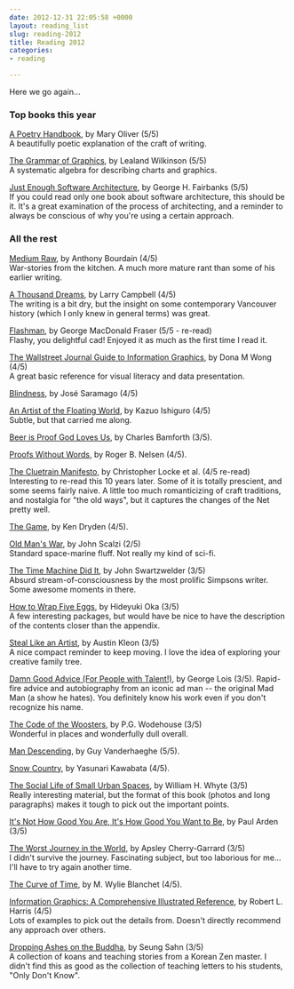 ```yaml
---
date: 2012-12-31 22:05:58 +0000
layout: reading_list
slug: reading-2012
title: Reading 2012
categories:
- reading

---
```

Here we go again...

### Top books this year

[A Poetry Handbook](http://www.amazon.com/Poetry-Handbook-Mary-Oliver/dp/0156724006/), by Mary Oliver (5/5)  
A beautifully poetic explanation of the craft of writing.

[The Grammar of Graphics](http://www.amazon.com/The-Grammar-Graphics-Statistics-Computing/dp/0387245448/), by Lealand Wilkinson (5/5)  
A systematic algebra for describing charts and graphics.

[Just Enough Software Architecture](http://www.amazon.com/Just-Enough-Software-Architecture-Risk-Driven/dp/0984618104/), by George H. Fairbanks (5/5)  
If you could read only one book about software architecture, this should be it. It's a great examination of the process of architecting, and a reminder to always be conscious of why you're using a certain approach.

### All the rest

[Medium Raw](http://www.amazon.com/dp/B003JBI2WU/), by Anthony Bourdain (4/5)  
War-stories from the kitchen. A much more mature rant than some of his earlier writing.

[A Thousand Dreams](http://www.amazon.com/dp/B0042X9MGY/), by Larry Campbell (4/5)  
The writing is a bit dry, but the insight on some contemporary Vancouver history (which I only knew in general terms) was great.

[Flashman](http://www.amazon.com/dp/B002RI9J2I/), by George MacDonald Fraser (5/5 - re-read)  
Flashy, you delightful cad! Enjoyed it as much as the first time I read it.

[The Wallstreet Journal Guide to Information Graphics](http://www.amazon.com/dp/0393072959/), by Dona M Wong (4/5)  
A great basic reference for visual literacy and data presentation.

[Blindness](http://www.amazon.com/dp/B003T0GBOM/), by José Saramago (4/5)

[An Artist of the Floating World](http://www.amazon.com/dp/B002RI91PS/), by Kazuo Ishiguro (4/5)  
Subtle, but that carried me along.

[Beer is Proof God Loves Us](http://www.amazon.com/dp/B00403MNSK/), by Charles Bamforth (3/5).

[Proofs Without Words](http://www.amazon.com/dp/0883857006/), by Roger B. Nelsen (4/5).

[The Cluetrain Manifesto](http://www.amazon.com/dp/B002EF2AE8/), by Christopher Locke et al. (4/5 re-read)  
Interesting to re-read this 10 years later. Some of it is totally prescient, and some seems fairly naive. A little too much romanticizing of craft traditions, and nostalgia for "the old ways", but it captures the changes of the Net pretty well.

[The Game](http://www.amazon.com/Game-Ken-Dryden/dp/0470835842/), by Ken Dryden (4/5).

[Old Man's War](http://www.amazon.com/Old-Mans-War-John-Scalzi/dp/0765348276/), by John Scalzi (2/5)  
Standard space-marine fluff. Not really my kind of sci-fi.

[The Time Machine Did It](http://www.amazon.com/Time-Machine-Did-John-Swartzwelder-ebook/dp/B004P1JTM0/), by John Swartzwelder (3/5)  
Absurd stream-of-consciousness by the most prolific Simpsons writer. Some awesome moments in there.

[How to Wrap Five Eggs](http://www.amazon.com/How-Wrap-Five-Eggs-Traditional/dp/1590306198/), by Hideyuki Oka (3/5)  
A few interesting packages, but would have be nice to have the description of the contents closer than the appendix.

[Steal Like an Artist](http://www.amazon.com/Steal-Like-Artist-Things-Creative/dp/0761169253/), by Austin Kleon (3/5)  
A nice compact reminder to keep moving. I love the idea of exploring your creative family tree.

[Damn Good Advice (For People with Talent!)](http://www.amazon.com/Damn-Good-Advice-People-Talent/dp/0714863483/), by George Lois (3/5). Rapid-fire advice and autobiography from an iconic ad man -- the original Mad Man (a show he hates). You definitely know his work even if you don't recognize his name.

[The Code of the Woosters](http://www.amazon.com/Code-Woosters-Jeeves-Wooster-ebook/dp/B0031RS7A4/), by P.G. Wodehouse (3/5)  
Wonderful in places and wonderfully dull overall.

[Man Descending](http://www.amazon.com/Man-Descending-Guy-Vanderhaeghe-ebook/dp/B004GTLVGS/), by Guy Vanderhaeghe (5/5).

[Snow Country](http://www.amazon.com/Snow-Country-Penguin-Modern-Classics-ebook/dp/B00B0LP3U0/), by Yasunari Kawabata (4/5).

[The Social Life of Small Urban Spaces](http://www.amazon.com/Social-Life-Small-Urban-Spaces/dp/097063241X/), by William H. Whyte (3/5)  
Really interesting material, but the format of this book (photos and long paragraphs) makes it tough to pick out the important points.

[It's Not How Good You Are, It's How Good You Want to Be](http://www.amazon.com/Its-Not-How-Good-Want/dp/0714843377/), by Paul Arden (3/5)

[The Worst Journey in the World](http://www.amazon.com/Worst-Journey-World-Antarctic-1910-1913-ebook/dp/B004TIKVGM/), by Apsley Cherry-Garrard (3/5)  
I didn't survive the journey. Fascinating subject, but too laborious for me... I'll have to try again another time.

[The Curve of Time](http://www.amazon.com/Curve-Time-M-Wylie-Blanchet/dp/1770500375/), by M. Wylie Blanchet (4/5).

[Information Graphics: A Comprehensive Illustrated Reference](http://www.amazon.com/Information-Graphics-Comprehensive-Illustrated-Reference/dp/0195135326/), by Robert L. Harris (4/5)  
Lots of examples to pick out the details from. Doesn't directly recommend any approach over others.

[Dropping Ashes on the Buddha](http://www.amazon.com/Dropping-Ashes-Buddha-Teachings-Master-ebook/dp/B005FFPMWG/), by Seung Sahn (3/5)  
A collection of koans and teaching stories from a Korean Zen master. I didn't find this as good as the collection of teaching letters to his students, "Only Don't Know".